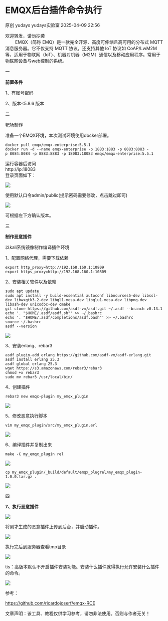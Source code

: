 #  EMQX后台插件命令执行   
原创 yudays  yudays实验室   2025-04-09 22:56  
  
欢迎转发，请勿抄袭  
        EMQX（简称 EMQ）是一款完全开源、高度可伸缩且高可用的分布式 MQTT 消息服务器。它不仅支持 MQTT 协议，还支持其他 IoT 协议如 CoAP/LwM2M 等，适用于物联网（IoT）、机器对机器（M2M）通信以及移动应用程序。常用于物联网设备与web控制的系统。  
  
一  
  
**前置条件**  
  
1、有账号密码  
  
2、版本<5.8.6 版本  
  
二  
  
靶场制作  
  
准备一个EMQX环境，本次测试环境使用docker部署。  
```
docker pull emqx/emqx-enterprise:5.5.1
docker run -d --name emqx-enterprise -p 1883:1883 -p 8083:8083 -p 8084:8084 -p 8883:8883 -p 18083:18083 emqx/emqx-enterprise:5.5.1
```  
  
运行容器后访问  
http://ip:18083  
登录页面如下：  
  
![](https://mmbiz.qpic.cn/sz_mmbiz_png/BDzX6q5EsXmt8N6jjEeuRAkuqabewUy2iaK9PIZ1lA957zjVKK85gqskCRNMyiac7IOc1vicCoYzfD58iasuRTniaiaA/640?wx_fmt=png&from=appmsg "")  
  
使用默认口令admin/public(提示密码需要修改，点击跳过即可)  
  
![](https://mmbiz.qpic.cn/sz_mmbiz_png/BDzX6q5EsXmt8N6jjEeuRAkuqabewUy2KZrv8WE9keYWaqbhUuWBtKUSxBEhWrAoY5060PcNyVzEhGict748exQ/640?wx_fmt=png&from=appmsg "")  
  
可根据左下方确认版本。  
  
三  
  
**制作恶意插件**  
  
以kali系统镜像制作编译插件环境  
  
1、配置网络代理，需要下载依赖  
```
export http_proxy=http://192.168.160.1:10809
export https_proxy=http://192.168.160.1:10809
```  
  
  
2、安装相关软件以及依赖  
  
```
sudo apt update
sudo apt install -y build-essential autoconf libncurses5-dev libssl-dev libwxgtk3.2-dev libgl1-mesa-dev libglu1-mesa-dev libpng-dev libssh-dev unixodbc-dev cmake
git clone https://github.com/asdf-vm/asdf.git ~/.asdf --branch v0.13.1
echo '. "$HOME/.asdf/asdf.sh"' >> ~/.bashrc
echo '. "$HOME/.asdf/completions/asdf.bash"' >> ~/.bashrc
source ~/.bashrc
asdf --version
```  
  
  
![](https://mmbiz.qpic.cn/sz_mmbiz_png/BDzX6q5EsXmt8N6jjEeuRAkuqabewUy2huTandlMyX6GIMWN74vk7044IetXX9Ix2c4oyP3gTgFlEnSJD03Upg/640?wx_fmt=png&from=appmsg "")  
  
3、安装erlang、rebar3  
```
asdf plugin-add erlang https://github.com/asdf-vm/asdf-erlang.git
asdf install erlang 25.3
asdf global erlang 25.3
wget https://s3.amazonaws.com/rebar3/rebar3
chmod +x rebar3
sudo mv rebar3 /usr/local/bin/
```  
  
  
4、创建插件  
```
rebar3 new emqx-plugin my_emqx_plugin
```  
  
  
![](https://mmbiz.qpic.cn/sz_mmbiz_png/BDzX6q5EsXmt8N6jjEeuRAkuqabewUy2CEMFF1LK50UCLzlQNF3vgOiaCLdqZbHeYt3va3cUObg9JH4oeHmicibdA/640?wx_fmt=png&from=appmsg "")  
  
5、修改恶意执行脚本  
```
vim my_emqx_plugin/src/my_emqx_plugin.erl
```  
  
  
![](https://mmbiz.qpic.cn/sz_mmbiz_png/BDzX6q5EsXmt8N6jjEeuRAkuqabewUy2yDdiaMuIZ0Apvqj2zbJVsXlCGmp6xeQzzmkt7Xeenog5qoQRubxMMnQ/640?wx_fmt=png&from=appmsg "")  
  
6、编译插件并复制出来  
```
make -C my_emqx_plugin rel
```  
  
  
![](https://mmbiz.qpic.cn/sz_mmbiz_png/BDzX6q5EsXmt8N6jjEeuRAkuqabewUy2yWNwx5rPGtlMJiccsbqFhjY4fDIibI60xfk0SDGwFaw4hWAic85unDKXg/640?wx_fmt=png&from=appmsg "")  
```
cp my_emqx_plugin/_build/default/emqx_plugrel/my_emqx_plugin-1.0.0.tar.gz .
```  
  
![](https://mmbiz.qpic.cn/sz_mmbiz_png/BDzX6q5EsXmt8N6jjEeuRAkuqabewUy2h0pqHQI3biaWdia6a2bOSJLsbpRUjRYhLVt1n2n4wyK03ibQ3V0kxb3Lg/640?wx_fmt=png&from=appmsg "")  
  
四  
  
**7、执行恶意插件**  
  
![](https://mmbiz.qpic.cn/sz_mmbiz_png/BDzX6q5EsXmt8N6jjEeuRAkuqabewUy2w4LWvwGZqxveI9VfFwbu91H7wjianqKicdZw2I7fRvj646rfWXFsdfibw/640?wx_fmt=png&from=appmsg "")  
  
将刚才生成的恶意插件上传到后台，并启动插件。  
  
![](https://mmbiz.qpic.cn/sz_mmbiz_png/BDzX6q5EsXmt8N6jjEeuRAkuqabewUy2heMARbWvUUXtOSuj41ibuJGrca8HaAHSb573pnziaH4cuAI9qyUQNbtQ/640?wx_fmt=png&from=appmsg "")  
  
执行完后到服务器查看tmp目录  
  
![](https://mmbiz.qpic.cn/sz_mmbiz_png/BDzX6q5EsXmt8N6jjEeuRAkuqabewUy2V7OFhDm8UW7EkiaYAXicJaWsTegHXRYWQDKMicFRf5poYBQ58FjZq0Z1A/640?wx_fmt=png&from=appmsg "")  
  
tis：高版本默认不开启插件安装功能。安装什么插件就得执行允许安装什么插件的命令。  
  
![](https://mmbiz.qpic.cn/sz_mmbiz_png/BDzX6q5EsXmt8N6jjEeuRAkuqabewUy2kP7fiaLaEqN3S92KBiar5WcVyj083N1utibbkOfiaVDNZ0RCOvYndHh8KQ/640?wx_fmt=png&from=appmsg "")  
  
参考：  
  
https://github.com/ricardojoserf/emqx-RCE  
  
  
文章声明：该工具、教程仅供学习参考，请勿非法使用。否则与作者无关！  
  
  
    
  

